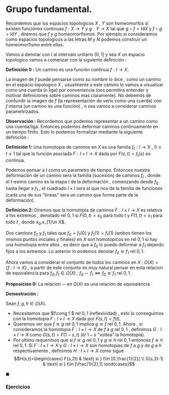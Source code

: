 # Grupo fundamental. 


Recordemos que los espacios topologicos $X$ , $Y$ son homeomorfos si existen funciónes continuas $f:X \to Y$ y $g:Y\to X$ tal que $g\circ f=\text{Id}{X}$ y $f\circ g=\text{Id}{Y}$ , diremos que $f$ y $g$ homeomorfismos. Por ejemplo si consideramos como espacios topologicos a las letras $M$ y $N$ podemos construir un homeomorfismo entre ellas. 

Vamos a denotar con $I$ al intervalo unitario $[0,1]$ y sea $X$ un espacio topologico vamos a comenzar con la siguiente definición :

**Definición 0 :** Un camino es una función continua $f:I\to X$. 

La imagen de $f$ puede pensarse como su nombre lo dice , como un camino en el espacio topologico $X$ , usualmente a este camino lo vamos a visualizar como una cuerda (o liga) por conveniencia (nos permitira entender y motivar definiciones sobre caminos mas claramente). No debemos de confundir la imagen de $f$ (la representación de verlo como una cuerda) con $f$ misma (un camino es una función) , o sea vamos a considerar caminos parametrizados. 


**Observación :** Recordemos que podemos representar a un camino como una cuerda/liga. Entonces podemos deformar caminos continuamente en un tiempo finito. 
Esto lo podemos formalizar mediante la siguiente definición :

**Definición 1:** Una homotopia de caminos en $X$ es una familia $f_{t} : I\to X$  , $0\leq t \leq 1$ tal que la función asociada $F:I\times I \to X$ dada por $F(s,t)=f_{t}(s)$ es continua. 

Podemos pensar a $t$ como un parametro de tiempo. Entonces nuestra deformación de un camino sera la familia (sucesión) de caminos $f_{t}$ , donde el $t$-esimo camino es la etapa $t$ de la deformación , comenzando desde $f_{0}$ hasta llegar a $f_{1}$ , el cuadrado $I\times I$ sera el que nos de la familia de funciones (cada una de sus "lineas" sera un camino que forma parte de la deformación). 

**Definición 2:** Diremos que la homotopia de caminos $F:I\times I\to X$ es relativa a los extremos , denotado $\text{rel} \ 0,1$ si $F(0,t)=x_{0}$ para todo $t$ y $F(1,t)=x_{1}$ para todo $t$ , donde $x_{0},$x_{1}\in X$. 

Dos caminos $f_{0}$ y $f_{1}$ tales que $f_{0}=f_{1}(0)$ y $f_{1}(1)=f_{1}(1)$ (ambos tienen los mismos puntos iniciales y finales) en $X$ son homotopicos en $\text{rel} \ 0,1$ si hay una homotopia entre ellos , es decir que a $f_{0}$ lo puedo deformar a  $f_{1}$ dejando fijos a los extremos. Lo anterior lo podemos denotar $f_{0}\cong f_{1} \ \text{rel} \ 0,1$. 


Ahora vamos a considerar el conjunto de todos los caminos en $X$ : $\Omega(X) =\left\{f : I\to X \right\}$ , a partir de este conjunto es muy natural pensar en esta relacion de equivalencia para $f_{0},f_{1}\in \Omega(X)$ , $f_{0}\sim f_{1} \Leftrightarrow f_{0}\cong f_{1} \ \text{rel} \ 0,1$. 

**Proposición 0:** La relacion $\sim$ en $\Omega(X)$ es una relación de equivalencia.

**Demostración :**

Sean $f,g,h\in \Omega(X)$. 

+ Necesitamos que $f\cong f $ $\text{rel}$ $0,1$ (reflexividad) , esto lo conseguimos con la homotopia $F:I\times I \to X$ dada por $F(s,t)=f(t)$. 
+ Queremos ver que $f\cong g$ $\text{rel}$ $0,1$ implica $g\cong f$ $\text{rel}$ $0,1$. Ahora , si consideramos la homotopia $F:I\times I\to X$ de $f$ a $g$ $\text{rel}$ $0,1$ , definimos $G:I\times I\to X$ como $G(s,t)=F(1-s,t)$ (el $1-s$ "voltea" la homotopia). 
+ Por ultimo requerimos que si $f\cong g$ $\text{rel}$ $0,1$ y $g\cong h$ $\text{rel}$ $0,1$ entonces $f\cong h$ $\text{rel}$ $0,1$. Si $F:I\times I \to X$ y $G: I\times I \to X$ son homotopias de $f$ a $g$ y de $g$ a $h$ respectivamente , definimos $H:I\times I \to X$ como sigue $$H(s,t)=\begin{cases}
F(s,2t) & \text{ si } t\in [0,\frac{1}{2}] \\
G(s,2t-1) & \text{ si } t\in [\frac{1}{2},1] 
\end{cases}$$


$\blacksquare$















### Ejercicios



